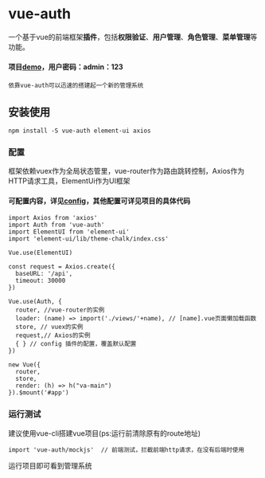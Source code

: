 # vue-auth
一个基于vue的前端框架**插件**，包括**权限验证**、**用户管理**、**角色管理**、**菜单管理**等功能。
#### 项目[demo](https://midcu.github.io/)，用户密码：admin：123
```
依靠vue-auth可以迅速的搭建起一个新的管理系统
```
## 安装使用
```
npm install -S vue-auth element-ui axios
```
### 配置
框架依赖vuex作为全局状态管里，vue-router作为路由跳转控制，Axios作为HTTP请求工具，ElementUi作为UI框架
#### 可配置内容，详见[config](https://github.com/midcu/vue-auth/blob/master/src/auth/config/config.js)，其他配置可详见项目的具体代码
```
import Axios from 'axios'
import Auth from 'vue-auth'
import ElementUI from 'element-ui'
import 'element-ui/lib/theme-chalk/index.css'

Vue.use(ElementUI)

const request = Axios.create({
  baseURL: '/api',
  timeout: 30000
})

Vue.use(Auth, {
  router, //vue-router的实例
  loader: (name) => import('./views/'+name), // [name].vue页面懒加载函数
  store, // vuex的实例
  request,// Axios的实例
  { } // config 插件的配置，覆盖默认配置
})

new Vue({
  router,
  store,
  render: (h) => h("va-main")
}).$mount('#app')

```
### 运行测试
建议使用vue-cli搭建vue项目(ps:运行前清除原有的route地址)
```
import 'vue-auth/mockjs'  // 前端测试，拦截前端http请求，在没有后端时使用
```
运行项目即可看到管理系统